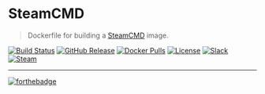 # SteamCMD
> Dockerfile for building a [SteamCMD][steamcmd] image.

[![Build Status](https://img.shields.io/travis/dst-academy/steamcmd/develop.svg)](https://travis-ci.org/dst-academy/steamcmd)
[![GitHub Release](https://img.shields.io/github/release/dst-academy/steamcmd.svg)](https://github.com/dst-academy/steamcmd/releases/latest)
[![Docker Pulls](https://img.shields.io/docker/pulls/dstacademy/steamcmd.svg)](https://hub.docker.com/r/dstacademy/steamcmd/)
[![License](https://img.shields.io/github/license/dst-academy/steamcmd.svg)]()
[![Slack](https://img.shields.io/badge/slack-join-E01563.svg)](https://slack.dst.academy/)
[![Steam](https://img.shields.io/badge/steam-join-1b2838.svg)](https://steamcommunity.com/groups/dst-academy)

---

[![forthebadge](http://forthebadge.com/images/badges/built-with-love.svg)](http://forthebadge.com)

[steamcmd]: https://developer.valvesoftware.com/wiki/SteamCMD
